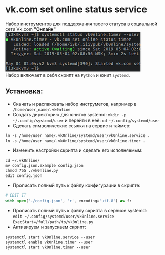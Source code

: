 # vk.com set online status service
Набор инструментов для поддержания твоего статуса в социальной сети Vk.com __"Онлайн"__  
![preview](https://raw.githubusercontent.com/iiiypuk/vk0nline/master/.preview.png)  
Набор включает в себя скрипт на `Python` и юнит `systemd`.

## Установка:
+ Скачать и распаковать набор инструметов, например в `/home/user_name/.vk0nline`  
+ Создать директорию для юнитов systemd: `mkdir -p ~/.config/systemd/user` 
и перейти в неё: `cd ~/.config/systemd/user`
+ Сделать символические ссылки на сервис и таймер:
```
ln -s /home/user_name/.vk0nline/systemd/user/vk0nline.service .
ln -s /home/user_name/.vk0nline/systemd/user/vk0nline.timer .
```
+ Изменить настройки скрипта и сделать его исполняемым:
```
cd ~/.vk0nline/
mv config.json.example config.json
chmod 755 ./vk0nline.py
edit config.json
```
+ Прописать полный путь к файлу конфигурации в скрипте:
```python
# EDIT IT
with open('./config.json', 'r', encoding='utf-8') as f:
```
+ Прописать полный путь к файлу скрипта в сервисе systemd:  
`edit ~/.config/systemd/user/vk0nline.service`  
`ExecStart=/full/path/to/vk0nline.py`  
+ Активируем и запускаем скрипт:
```
systemctl start vk0nline.service --user
systemctl enable vk0nline.timer --user
systemctl start vk0nline.timer --user
```
